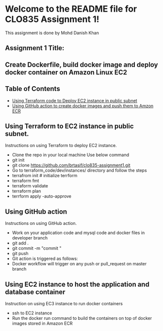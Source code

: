 
# Welcome to the README file for CLO835 Assignment 1!

This assignment is done by Mohd Danish Khan

## Assignment 1 Title:

## Create Dockerfile, build docker image and deploy docker container on Amazon Linux EC2  


## Table of Contents
- [Using Terraform code to Deploy EC2 instance in public subnet ](#using-terraform-to-deploy-EC2-instance-in-public-subnet)
- [Using GitHub action to create docker images and  push them to Amzon ECR](#using-github-action-for-automation)



## Using Terraform to EC2 instance in public subnet. 

Instructions on using Terraform to deploy EC2 instance.

- Clone the repo in your local machine 
 Use below command 
- git init 
- git clone https://github.com/brtasif/clo835-assignment1.git
- Go to terraform_code/dev/instances/ directory and follow the steps 
- terrafrom init # initialize terrform
- terraform fmt
- terraform validate
- terraform plan 
- terrform apply -auto-approve


## Using GitHub action

Instructions on using GitHub action.
- Work on your application code and mysql code and docker files in developer branch 
- git add .
- git commit -m "commit "
- git push 
- Git action is triggered as follows:
- Docker workflow will trigger on any push or pull_request on master branch 

## Using EC2 instance to host the application and database container

Instruction on using EC3 instance to run docker containers
- ssh to EC2 instance 
- Run the docker run command to build the containers on top of docker images stored in Amazon ECR



